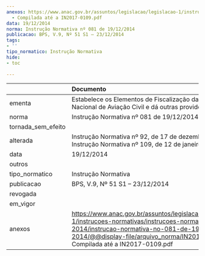 ```yaml
---
anexos: https://www.anac.gov.br/assuntos/legislacao/legislacao-1/instrucoes-normativas/instrucoes-normativas-2014/instrucao-normativa-no-081-de-19-12-2014/@@display-file/arquivo_norma/IN2014-0081
  - Compilada até a IN2017-0109.pdf
data: 19/12/2014
norma: Instrução Normativa nº 081 de 19/12/2014
publicacao: BPS, V.9, Nº 51 S1 – 23/12/2014
tags:
- ''
tipo_normatico: Instrução Normativa
hide: 
- toc 
 
---
```


|                    | Documento                                                                                                                                                                                                                     |
|:-------------------|:------------------------------------------------------------------------------------------------------------------------------------------------------------------------------------------------------------------------------|
| ementa             | Estabelece os Elementos de Fiscalização da Agência Nacional de Aviação Civil e dá outras providências.                                                                                                                        |
| norma              | Instrução Normativa nº 081 de 19/12/2014                                                                                                                                                                                      |
| tornada_sem_efeito |                                                                                                                                                                                                                               |
| alterada           | Instrução Normativa nº 92, de 17 de dezembro de 2015; Instrução Normativa nº 109, de 12 de janeiro de 2017.                                                                                                                   |
| data               | 19/12/2014                                                                                                                                                                                                                    |
| outros             |                                                                                                                                                                                                                               |
| tipo_normatico     | Instrução Normativa                                                                                                                                                                                                           |
| publicacao         | BPS, V.9, Nº 51 S1 – 23/12/2014                                                                                                                                                                                               |
| revogada           |                                                                                                                                                                                                                               |
| em_vigor           |                                                                                                                                                                                                                               |
| anexos             | https://www.anac.gov.br/assuntos/legislacao/legislacao-1/instrucoes-normativas/instrucoes-normativas-2014/instrucao-normativa-no-081-de-19-12-2014/@@display-file/arquivo_norma/IN2014-0081 - Compilada até a IN2017-0109.pdf |